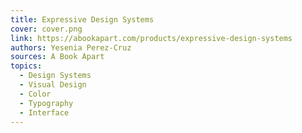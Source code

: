 ```yaml
---
title: Expressive Design Systems
cover: cover.png
link: https://abookapart.com/products/expressive-design-systems
authors: Yesenia Perez-Cruz
sources: A Book Apart
topics:
  - Design Systems
  - Visual Design
  - Color
  - Typography
  - Interface
---
```

